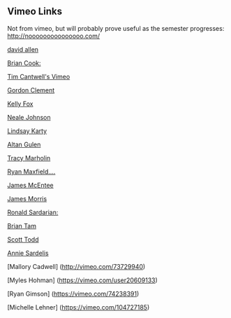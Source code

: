 ## Vimeo Links

Not from vimeo, but will probably prove useful as the semester progresses:  
http://nooooooooooooooo.com/

[david allen](https://vimeo.com/user5093137)

[Brian Cook:](https://vimeo.com/73320793)

[Tim Cantwell's Vimeo](https://vimeo.com/user20463132/videos)

[Gordon Clement](https://vimeo.com/album/2514828)

[Kelly Fox](https://vimeo.com/73354144)

[Neale Johnson](https://vimeo.com/73711933)

[Lindsay Karty](https://vimeo.com/73384172)

[Altan Gulen](https://vimeo.com/73438674)

[Tracy Marholin](https://vimeo.com/73646656)

[Ryan Maxfield....](https://vimeo.com/73252582)

[James McEntee](https://vimeo.com/73667951)

[James Morris](https://vimeo.com/73273316)

[Ronald Sardarian:](https://vimeo.com/user17630005)

[Brian Tam](https://vimeo.com/73272787)

[Scott Todd](https://vimeo.com/73277576)

[Annie Sardelis](https://vimeo.com/73711111)

[Mallory Cadwell] (http://vimeo.com/73729940)

[Myles Hohman] (https://vimeo.com/user20609133)

[Ryan Gimson] (https://vimeo.com/74238391)

[Michelle Lehner] (https://vimeo.com/104727185)
